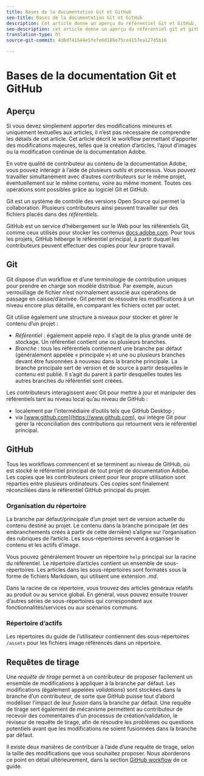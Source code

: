 ```yaml
---
title: Bases de la documentation Git et GitHub
seo-title: Bases de la documentation Git et GitHub
description: Cet article donne un aperçu du référentiel Git et GitHub, ainsi que de la manière dont le contenu est organisé et dont les conventions d’attribution de noms sont utilisées pour la documentation Adobe.
seo-description: cet article donne un aperçu du référentiel git et github, ainsi que de la manière dont le contenu est organisé et dont les conventions d’attribution de noms sont utilisées pour la documentation Adobe.
translation-type: ht
source-git-commit: 4d8d741544e5fefe6d186e75ce4157ea127d5b16

---
```


# Bases de la documentation Git et GitHub

## Aperçu

Si vous devez simplement apporter des modifications mineures et uniquement textuelles aux articles, il n’est pas nécessaire de comprendre les détails de cet article. Cet article décrit le workflow permettant d’apporter des modifications majeures, telles que la création d’articles, l’ajout d’images ou la modification continue de la documentation Adobe.

En votre qualité de contributeur au contenu de la documentation Adobe, vous pouvez interagir à l’aide de plusieurs outils et processus. Vous pouvez travailler simultanément avec d’autres contributeurs sur le même projet, éventuellement sur le même contenu, voire au même moment. Toutes ces opérations sont possibles grâce au logiciel Git et GitHub.

Git est un système de contrôle des versions Open Source qui permet la collaboration. Plusieurs contributeurs ainsi peuvent travailler sur des fichiers placés dans des *référentiels*.

GitHub est un service d’hébergement sur le Web pour les référentiels Git, comme ceux utilisés pour stocker les contenus [docs.adobe.com](https://docs.adobe.com). Pour tous les projets, GitHub héberge le référentiel principal, à partir duquel les contributeurs peuvent effectuer des copies pour leur propre travail.

## Git

Git dispose d’un workflow et d’une terminologie de contribution uniques pour prendre en charge son modèle distribué. Par exemple, aucun verrouillage de fichier n’est normalement associé aux opérations de passage en caisse/d’arrivée. Git permet de résoudre les modifications à un niveau encore plus détaillé, en comparant les fichiers octet par octet.

Git utilise également une structure à niveaux pour stocker et gérer le contenu d’un projet :

- *Référentiel* : également appelé *repo*. Il s’agit de la plus grande unité de stockage. Un référentiel contient une ou plusieurs branches.
- *Branche* : tous les référentiels contiennent une branche par défaut (généralement appelée « principale ») et une ou plusieurs branches devant être fusionnées à nouveau dans la branche principale. La branche principale sert de version et de source à partir desquelles le contenu est publié. Il s’agit du parent à partir desquelles toutes les autres branches du référentiel sont créées.

Les contributeurs interagissent avec Git pour mettre à jour et manipuler des référentiels tant au niveau local qu’au niveau de GitHub :

- localement par l’intermédiaire d’outils tels que GitHub Desktop ;
- via [www.github.com](https://www.github.com), qui intègre Git pour gérer la réconciliation des contributions qui retournent vers le référentiel principal.

## GitHub

Tous les workflows commencent et se terminent au niveau de GitHub, où est stocké le référentiel principal de tout projet de documentation Adobe. Les copies que les contributeurs créent pour leur propre utilisation sont réparties entre plusieurs ordinateurs. Ces copies sont finalement réconciliées dans le référentiel GitHub principal du projet.

### Organisation du répertoire

La branche par défaut/principale d’un projet sert de version actuelle du contenu destiné au projet. Le contenu dans la branche principale (et des embranchements créés à partir de cette dernière) s’aligne sur l’organisation des rubriques de l’article. Les sous-répertoires servent à organiser le contenu et les actifs d’image.

Vous pouvez généralement trouver un répertoire `help` principal sur la racine du référentiel. Le répertoire d’articles contient un ensemble de sous-répertoires. Les articles dans les sous-répertoires sont formatés sous la forme de fichiers Markdown, qui utilisent une extension *.md*.

Dans la racine de ce répertoire, vous trouvez des articles généraux relatifs au produit ou au service global. En général, vous pouvez ensuite trouver d’autres séries de sous-répertoires qui correspondent aux fonctionnalités/services ou aux scénarios communs.

### Répertoire d’actifs

Les répertoires du guide de l’utilisateur contiennent des sous-répertoires `/assets` pour les fichiers image référencés dans un répertoire.

<!---
### Markdown file template

For convenience, the root directory of each repository typically contains a Markdown template file named `template.md`. You can use this template file as a "starter file" if you need to create a new article for submission to the repository. The file contains:

- A **metadata header** at the top of the file, delineated by two, 3-hyphen lines. It contains the various tags used for tracking information related to the article. It also includes SEO optimizations and reporting processes that Adobe uses to evaluate the performance of the content. So the metadata is important!
- Various **examples of using Markdown** to format the elements of an article.
- General **instructions on the use of Markdown extensions**, which you can use for various types of alerts.
- Examples of **embedding video** by using an iframe.
- General **instructions on the use of docs.adobe.com extensions**, which you can use for special controls such as buttons and selectors.
-->

## Requêtes de tirage

Une *requête de tirage* permet à un contributeur de proposer facilement un ensemble de modifications à appliquer à la branche par défaut. Les modifications (également appelées *validations*) sont stockées dans la branche d’un contributeur, de sorte que GitHub puisse tout d’abord modéliser l’impact de leur *fusion* dans la branche par défaut. Une requête de tirage sert également de mécanisme permettent au contributeur de recevoir des commentaires d’un processus de création/validation, le réviseur de requête de tirage, afin de résoudre les problèmes ou questions potentiels avant que les modifications ne soient fusionnées dans la branche par défaut.

Il existe deux manières de contribuer à l’aide d’une requête de tirage, selon la taille des modifications que vous souhaitez proposer. Nous aborderons ce point en détail ultérieurement, dans la section [GitHub workflow](local-repo.md) de ce guide.
